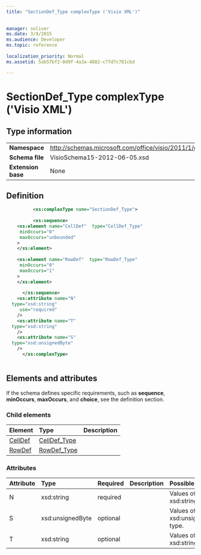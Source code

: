 ```yaml
---
title: "SectionDef_Type complexType ('Visio XML')"
 
 
manager: soliver
ms.date: 3/9/2015
ms.audience: Developer
ms.topic: reference
 
localization_priority: Normal
ms.assetid: 5ab57bf2-0d9f-4a3a-4882-c77d7c781cbd

---
```


# SectionDef_Type complexType ('Visio XML')

## Type information

|||
|:-----|:-----|
|**Namespace** <br/> |http://schemas.microsoft.com/office/visio/2011/1/core  <br/> |
|**Schema file** <br/> |VisioSchema15-2012-06-05.xsd  <br/> |
|**Extension base** <br/> |None  <br/> |
   
## Definition

```XML
          <xs:complexType name="SectionDef_Type">
          
          <xs:sequence>
    <xs:element name="CellDef"  type="CellDef_Type"
     minOccurs="0"
     maxOccurs="unbounded"
    >
    </xs:element>
    
    <xs:element name="RowDef"  type="RowDef_Type"
     minOccurs="0"
     maxOccurs="1"
    >
    </xs:element>
    
      </xs:sequence>
    <xs:attribute name="N"
  type="xsd:string"
     use="required"
    />
    <xs:attribute name="T"
  type="xsd:string"
    />
    <xs:attribute name="S"
  type="xsd:unsignedByte"
    />
      </xs:complexType>
      
```

## Elements and attributes

If the schema defines specific requirements, such as **sequence**, **minOccurs**, **maxOccurs**, and **choice**, see the definition section. 
  
### Child elements

|**Element**|**Type**|**Description**|
|:-----|:-----|:-----|
|[CellDef](http://msdn.microsoft.com/library/f0ec7afe-9e0a-b5e5-82dd-4adff1c1607f%28Office.15%29.aspx) <br/> |[CellDef_Type](celldef_type-complextypevisio-xml.md) <br/> ||
|[RowDef](http://msdn.microsoft.com/library/25615be9-1d19-1ba9-4192-7d4a0dfae717%28Office.15%29.aspx) <br/> |[RowDef_Type](rowdef_type-complextypevisio-xml.md) <br/> ||
   
### Attributes

|**Attribute**|**Type**|**Required**|**Description**|**Possible values**|
|:-----|:-----|:-----|:-----|:-----|
|N  <br/> |xsd:string  <br/> |required  <br/> ||Values of the xsd:string type.  <br/> |
|S  <br/> |xsd:unsignedByte  <br/> |optional  <br/> ||Values of the xsd:unsignedByte type.  <br/> |
|T  <br/> |xsd:string  <br/> |optional  <br/> ||Values of the xsd:string type.  <br/> |
   

